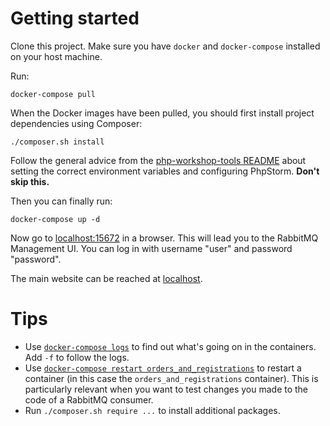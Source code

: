# Getting started

Clone this project. Make sure you have `docker` and `docker-compose` installed on your host machine.

Run:

    docker-compose pull

When the Docker images have been pulled, you should first install project dependencies using Composer:

    ./composer.sh install

Follow the general advice from the [php-workshop-tools README](https://github.com/matthiasnoback/php-workshop-tools) about setting the correct environment variables and configuring PhpStorm. **Don't skip this.**

Then you can finally run:

    docker-compose up -d

Now go to [localhost:15672](http://localhost:15672/) in a browser. This will lead you to the RabbitMQ Management UI. You can log in with username "user" and password "password".

The main website can be reached at [localhost](http://localhost).

# Tips

- Use [`docker-compose logs`](https://docs.docker.com/compose/reference/logs/) to find out what's going on in the containers. Add `-f` to follow the logs.
- Use [`docker-compose restart orders_and_registrations`](https://docs.docker.com/compose/reference/restart/) to restart a container (in this case the `orders_and_registrations` container). This is particularly relevant when you want to test changes you made to the code of a RabbitMQ consumer.
- Run `./composer.sh require ...` to install additional packages.
